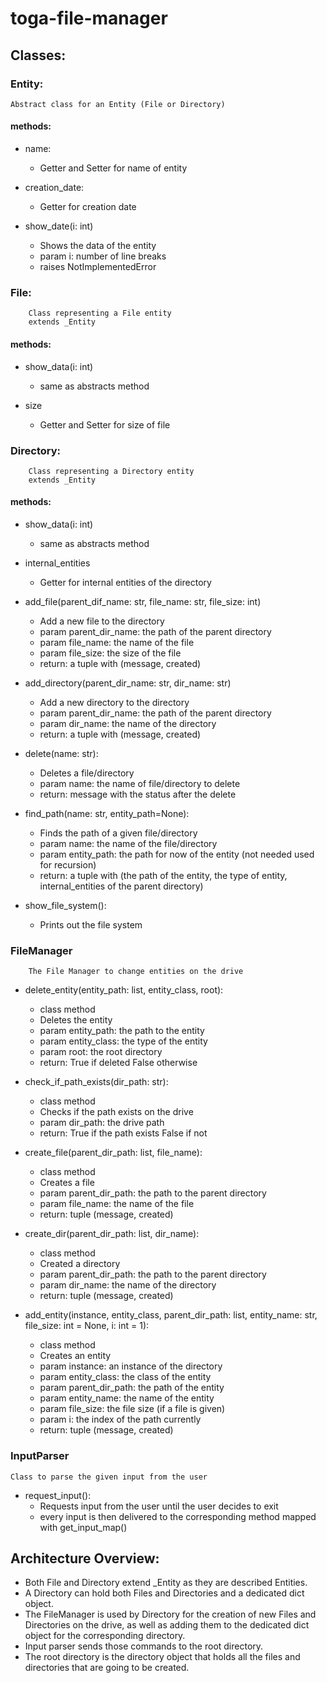 # toga-file-manager

## Classes:

### Entity: 
    Abstract class for an Entity (File or Directory)

#### methods:

- name: 
    - Getter and Setter for name of entity

- creation_date:
    - Getter for creation date

- show_date(i: int)
    - Shows the data of the entity
    - param i: number of line breaks
    - raises NotImplementedError

### File:
        Class representing a File entity
        extends _Entity

#### methods:

- show_data(i: int)
    - same as abstracts method

- size
    - Getter and Setter for size of file

### Directory:
        Class representing a Directory entity
        extends _Entity

#### methods:

- show_data(i: int)
    - same as abstracts method
    
- internal_entities
    - Getter for internal entities of the directory
    
- add_file(parent_dif_name: str, file_name: str, file_size: int)
    - Add a new file to the directory
    - param parent_dir_name: the path of the parent directory
    - param file_name: the name of the file
    - param file_size: the size of the file
    - return: a tuple with (message, created)
    
- add_directory(parent_dir_name: str, dir_name: str)
    - Add a new directory to the directory
    - param parent_dir_name: the path of the parent directory
    - param dir_name: the name of the directory
    - return: a tuple with (message, created)
    
- delete(name: str):
    - Deletes a file/directory
    - param name: the name of file/directory to delete
    - return: message with the status after the delete

- find_path(name: str, entity_path=None):
    - Finds the path of a given file/directory
    - param name: the name of the file/directory
    - param entity_path: the path for now of the entity (not needed used for recursion)
    - return: a tuple with (the path of the entity, the type of entity, internal_entities of the parent directory)
 
- show_file_system():
    - Prints out the file system

### FileManager
        The File Manager to change entities on the drive

- delete_entity(entity_path: list, entity_class, root):
    - class method
    - Deletes the entity
    - param entity_path: the path to the entity
    - param entity_class: the type of the entity
    - param root: the root directory
    - return: True if deleted False otherwise

- check_if_path_exists(dir_path: str):
    - class method
    - Checks if the path exists on the drive
    - param dir_path: the drive path
    - return: True if the path exists False if not

- create_file(parent_dir_path: list, file_name):
    - class method
    - Creates a file
    - param parent_dir_path: the path to the parent directory
    - param file_name: the name of the file
    - return: tuple (message, created)
    
- create_dir(parent_dir_path: list, dir_name):
    - class method
    - Created a directory
    - param parent_dir_path: the path to the parent directory
    - param dir_name: the name of the directory
    - return: tuple (message, created)
    
- add_entity(instance, entity_class, parent_dir_path: list, entity_name: str, file_size: int = None, i: int = 1):
    - class method
    - Creates an entity
    - param instance: an instance of the directory
    - param entity_class: the class of the entity
    - param parent_dir_path: the path of the entity
    - param entity_name: the name of the entity
    - param file_size: the file size (if a file is given)
    - param i: the index of the path currently
    - return: tuple (message, created)
    
### InputParser
    Class to parse the given input from the user

- request_input():
    - Requests input from the user until the user decides to exit
    - every input is then delivered to the corresponding method mapped with get_input_map()

## Architecture Overview:
- Both File and Directory extend _Entity as they are described Entities.
- A Directory can hold both Files and Directories and a dedicated dict object.
- The FileManager is used by Directory for the creation of new Files and Directories
on the drive, as well as adding them to the dedicated dict object for the corresponding directory.
- Input parser sends those commands to the root directory.
- The root directory is the directory object that holds all the files and directories that are going to be created.